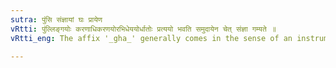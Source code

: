 ```yaml
---
sutra: पुंसि संज्ञायां घः प्रायेण
vRtti: पुंल्लिङ्गयोः करणाधिकरणयोरभिधेययोर्धातोः प्रत्ययो भवति समुदायेन चेत् संज्ञा गम्यते ॥
vRtti_eng: The affix '_gha_' generally comes in the sense of an instrument or location after a root, when the word to be formed is a name and is in the masculine gender.

---
```


